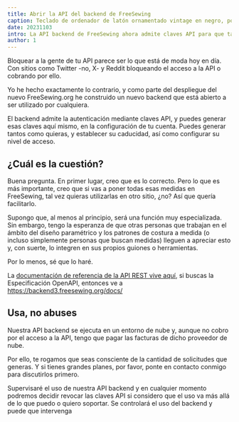 ```yaml
---
title: Abrir la API del backend de FreeSewing
caption: Teclado de ordenador de latón ornamentado vintage en negro, por PixaBay
date: 20231103
intro: La API backend de FreeSewing ahora admite claves API para que también puedas interactuar con ella
author: 1
---
```


Bloquear a la gente de tu API parece ser lo que está de moda hoy en día. Con sitios como Twitter -no, X- y Reddit bloqueando el acceso a la API o cobrando por ello.

Yo he hecho exactamente lo contrario, y como parte del despliegue del nuevo FreeSewing.org he construido un nuevo backend que está abierto a ser utilizado por cualquiera.

El backend admite la autenticación mediante claves API, y puedes generar esas claves aquí mismo, en la configuración de tu cuenta. Puedes generar tantos como quieras, y establecer su caducidad, así como configurar su nivel de acceso.

## ¿Cuál es la cuestión?

Buena pregunta. En primer lugar, creo que es lo correcto. Pero lo que es más importante, creo que si vas a poner todas esas medidas en FreeSewing, tal vez quieras utilizarlas en otro sitio, ¿no? Así que quería facilitarlo.

Supongo que, al menos al principio, será una función muy especializada. Sin embargo, tengo la esperanza de que otras personas que trabajan en el ámbito del diseño paramétrico y los patrones de costura a medida (o incluso simplemente personas que buscan medidas) lleguen a apreciar esto y, con suerte, lo integren en sus propios guiones o herramientas.

Por lo menos, sé que lo haré.

La [documentación de referencia de la API REST vive aquí](https://freesewing.dev/reference/backend), si buscas la Especificación OpenAPI, entonces ve a https://backend3.freesewing.org/docs/

## Usa, no abuses

Nuestra API backend se ejecuta en un entorno de nube y, aunque no cobro por el acceso a la API, tengo que pagar las facturas de dicho proveedor de nube.

Por ello, te rogamos que seas consciente de la cantidad de solicitudes que generas. Y si tienes grandes planes, por favor, ponte en contacto conmigo para discutirlos primero.

Supervisaré el uso de nuestra API backend y en cualquier momento podremos decidir revocar las claves API si considero que el uso va más allá de lo que puedo o quiero soportar.
Se controlará el uso del backend y puede que intervenga
